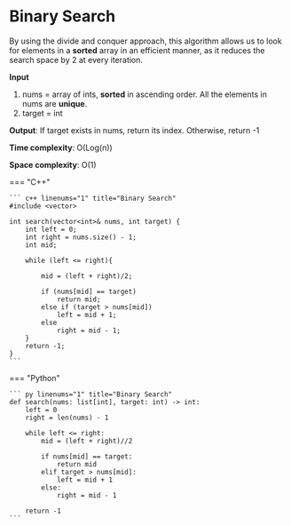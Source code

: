 # Binary Search
By using the divide and conquer approach, this algorithm allows us to look for elements in a **sorted** array in an efficient manner, as it reduces the search space by 2 at every iteration.

**Input** 

1. nums = array of ints, **sorted** in ascending order. All the elements in nums are **unique**.
1. target = int

**Output**: If target exists in nums, return its index. Otherwise, return -1

**Time complexity**: O(Log(n))

**Space complexity**: O(1)

=== "C++"

    ``` c++ linenums="1" title="Binary Search"
    #include <vector>

    int search(vector<int>& nums, int target) {
        int left = 0;
        int right = nums.size() - 1;
        int mid;

        while (left <= right){

            mid = (left + right)/2;

            if (nums[mid] == target)
                return mid;
            else if (target > nums[mid])
                left = mid + 1;
            else
                right = mid - 1;
        }
        return -1;
    }
    ```

=== "Python"

    ``` py linenums="1" title="Binary Search"
    def search(nums: list[int], target: int) -> int:
        left = 0 
        right = len(nums) - 1

        while left <= right:
            mid = (left + right)//2

            if nums[mid] == target:
                return mid
            elif target > nums[mid]:
                left = mid + 1
            else:
                right = mid - 1

        return -1
    ```